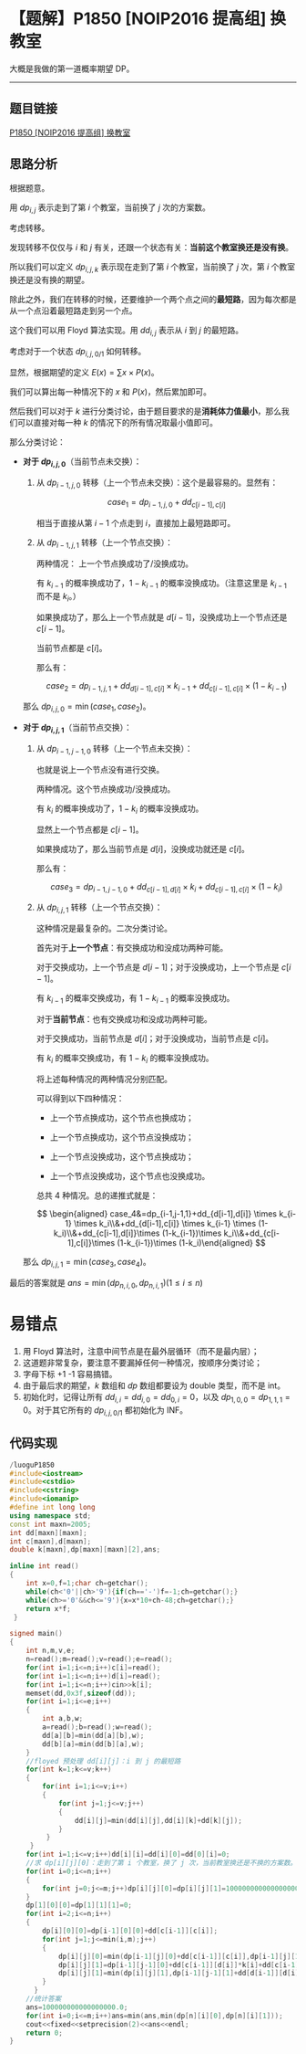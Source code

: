 # 【题解】P1850 [NOIP2016 提高组] 换教室

大概是我做的第一道概率期望 DP。

---

## 题目链接

[P1850 [NOIP2016 提高组] 换教室 ](https://www.luogu.com.cn/problem/P1850)

## 思路分析

根据题意。

用 $dp_{i,j}$ 表示走到了第 $i$ 个教室，当前换了 $j$ 次的方案数。

考虑转移。

发现转移不仅仅与 $i$  和 $j$ 有关，还跟一个状态有关：**当前这个教室换还是没有换**。

所以我们可以定义 $dp_{i,j,k}$ 表示现在走到了第 $i$ 个教室，当前换了 $j$ 次，第 $i$ 个教室换还是没有换的期望。

除此之外，我们在转移的时候，还要维护一个两个点之间的**最短路**，因为每次都是从一个点沿着最短路走到另一个点。

这个我们可以用 Floyd 算法实现。用 $dd_{i,j}$ 表示从 $i$ 到 $j$ 的最短路。

考虑对于一个状态 $dp_{i,j,0/1}$ 如何转移。

显然，根据期望的定义 $E(x)=\sum x\times P(x)$。

我们可以算出每一种情况下的 $x$ 和 $P(x)$，然后累加即可。

然后我们可以对于 $k$ 进行分类讨论，由于题目要求的是**消耗体力值最小**，那么我们可以直接对每一种 $k$ 的情况下的所有情况取最小值即可。

那么分类讨论：

- **对于 $dp_{i,j,0}$**（当前节点未交换）：
  
  1. 从 $dp_{i-1,j,0}$ 转移（上一个节点未交换）：这个是最容易的。显然有：
     
     $$
     case_1=dp_{i-1,j,0}+dd_{c[i-1],c[i]}
     $$
     
     相当于直接从第 $i-1$ 个点走到 $i$，直接加上最短路即可。
  
  2. 从 $dp_{i-1,j,1}$ 转移（上一个节点交换）：
     
     两种情况： 上一个节点换成功了/没换成功。
     
     有 $k_{i-1}$ 的概率换成功了，$1-k_{i-1}$ 的概率没换成功。（注意这里是 $k_{i-1}$ 而不是 $k_i$。）
     
     如果换成功了，那么上一个节点就是 $d[i-1]$，没换成功上一个节点还是 $c[i-1]$。
     
     当前节点都是 $c[i]$。
     
     那么有：
     
     $$
     case_2=dp_{i-1,j,1}+dd_{d[i-1],c[i]}\times k_{i-1}+dd_{c[i-1],c[i]}\times (1-k_{i-1})
     $$
  
  那么 $dp_{i,j,0}=\min(case_1,case_2)$。

- **对于 $dp_{i,j,1}$**（当前节点交换）：
  
  1. 从 $dp_{i-1,j-1,0}$ 转移（上一个节点未交换）：
     
     也就是说上一个节点没有进行交换。
     
     两种情况。这个节点换成功/没换成功。
     
     有 $k_i$ 的概率换成功了，$1-k_i$ 的概率没换成功。
     
     显然上一个节点都是 $c[i-1]$。
     
     如果换成功了，那么当前节点是 $d[i]$，没换成功就还是 $c[i]$。
     
     那么有：
     
     $$
     case_3=dp_{i-1,j-1,0}+dd_{c[i-1],d[i]} \times k_i +dd_{c[i-1],c[i]}\times(1-k_i) 
     $$
  
  2. 从 $dp_{i,j,1}$ 转移（上一个节点交换）：
     
     这种情况是最复杂的。二次分类讨论。
     
     首先对于**上一个节点**：有交换成功和没成功两种可能。
     
     对于交换成功，上一个节点是 $d[i-1]$；对于没换成功，上一个节点是 $c[i-1]$。
     
     有 $k_{i-1}$ 的概率交换成功，有 $1-k_{i-1}$ 的概率没换成功。
     
     对于**当前节点**：也有交换成功和没成功两种可能。
     
     对于交换成功，当前节点是 $d[i]$；对于没换成功，当前节点是 $c[i]$。
     
     有 $k_i$ 的概率交换成功，有 $1-k_i$ 的概率没换成功。
     
     将上述每种情况的两种情况分别匹配。
     
     可以得到以下四种情况：
     
     - 上一个节点换成功，这个节点也换成功；
     
     - 上一个节点换成功，这个节点没换成功；
     
     - 上一个节点没换成功，这个节点换成功；
     
     - 上一个节点没换成功，这个节点也没换成功。
     
     总共 4 种情况。总的递推式就是：
     
     $$
     \begin{aligned} case_4&=dp_{i-1,j-1,1}+dd_{d[i-1],d[i]} \times k_{i-1} \times k_i\\&+dd_{d[i-1],c[i]} \times k_{i-1} \times (1-k_i)\\&+dd_{c[i-1],d[i]}\times (1-k_{i-1})\times k_i\\&+dd_{c[i-1],c[i]}\times (1-k_{i-1})\times (1-k_i)\end{aligned}
     $$
  
  那么 $dp_{i,j,1}=\min(case_3,case_4)$。

最后的答案就是 $ans= \min(dp_{n,i,0},dp_{n,i,1})(1 \le i \le n)$

# 易错点

1. 用 Floyd 算法时，注意中间节点是在最外层循环（而不是最内层）；
2. 这道题非常复杂，要注意不要漏掉任何一种情况，按顺序分类讨论；
3. 字母下标 +1 -1 容易搞错。
4. 由于最后求的期望，$k$ 数组和 $dp$ 数组都要设为 double 类型，而不是 int。
5. 初始化时，记得让所有 $dd_{i,i}=dd_{i,0}=dd_{0,i}=0$，以及 $dp_{1,0,0}=dp_{1,1,1}=0$。对于其它所有的 $dp_{i,j,0/1}$ 都初始化为 INF。

## 代码实现

```cpp
/luoguP1850
#include<iostream>
#include<cstdio>
#include<cstring>
#include<iomanip>
#define int long long
using namespace std;
const int maxn=2005;
int dd[maxn][maxn];
int c[maxn],d[maxn];
double k[maxn],dp[maxn][maxn][2],ans;

inline int read()
{
    int x=0,f=1;char ch=getchar();
    while(ch<'0'||ch>'9'){if(ch=='-')f=-1;ch=getchar();}
    while(ch>='0'&&ch<='9'){x=x*10+ch-48;ch=getchar();}
    return x*f;
 } 

signed main()
{
    int n,m,v,e;
    n=read();m=read();v=read();e=read();
    for(int i=1;i<=n;i++)c[i]=read();
    for(int i=1;i<=n;i++)d[i]=read();
    for(int i=1;i<=n;i++)cin>>k[i];
    memset(dd,0x3f,sizeof(dd));
    for(int i=1;i<=e;i++)
    {
        int a,b,w;
        a=read();b=read();w=read();
        dd[a][b]=min(dd[a][b],w);
        dd[b][a]=min(dd[b][a],w);
    }
    //floyed 预处理 dd[i][j]：i 到 j 的最短路
    for(int k=1;k<=v;k++)
    {
        for(int i=1;i<=v;i++)
        {
            for(int j=1;j<=v;j++)
            {
                dd[i][j]=min(dd[i][j],dd[i][k]+dd[k][j]);
            }
         } 
     } 
    for(int i=1;i<=v;i++)dd[i][i]=dd[i][0]=dd[0][i]=0; 
    //求 dp[i][j][0]：走到了第 i 个教室，换了 j 次，当前教室换还是不换的方案数。 
    for(int i=0;i<=n;i++)
    {
        for(int j=0;j<=m;j++)dp[i][j][0]=dp[i][j][1]=100000000000000000.0;
    }
    dp[1][0][0]=dp[1][1][1]=0;
    for(int i=2;i<=n;i++)
    {
        dp[i][0][0]=dp[i-1][0][0]+dd[c[i-1]][c[i]];
        for(int j=1;j<=min(i,m);j++)
        {
            dp[i][j][0]=min(dp[i-1][j][0]+dd[c[i-1]][c[i]],dp[i-1][j][1]+dd[d[i-1]][c[i]]*k[i-1]+dd[c[i-1]][c[i]]*(1-k[i-1]));
            dp[i][j][1]=dp[i-1][j-1][0]+dd[c[i-1]][d[i]]*k[i]+dd[c[i-1]][c[i]]*(1-k[i]); 
            dp[i][j][1]=min(dp[i][j][1],dp[i-1][j-1][1]+dd[d[i-1]][d[i]]*k[i]*k[i-1]+dd[c[i-1]][d[i]]*(1-k[i-1])*k[i]+dd[d[i-1]][c[i]]*k[i-1]*(1-k[i])+dd[c[i-1]][c[i]]*(1-k[i-1])*(1-k[i]));
        }
      }
    //统计答案
    ans=100000000000000000.0;
    for(int i=0;i<=m;i++)ans=min(ans,min(dp[n][i][0],dp[n][i][1]));
    cout<<fixed<<setprecision(2)<<ans<<endl;
    return 0;
}
```
